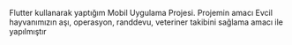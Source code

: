 Flutter kullanarak yaptığım Mobil Uygulama Projesi.
Projemin amacı Evcil hayvanımızın aşı, operasyon, randdevu, veteriner takibini sağlama amacı ile yapılmıştır
